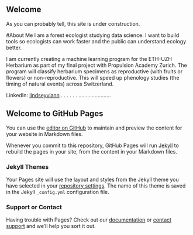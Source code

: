 ## Welcome
As you can probably tell, this site is under construction. 

#About Me
I am a forest ecologist studying data science. I want to build tools so ecologists can work faster and the public can understand ecology better. 

I am currently creating a machine learning program for the ETH-UZH Herbarium as part of my final project with Propulsion Academy Zurich. The program will classify herbarium specimens as reproductive (with fruits or flowers) or non-reproductive. This will speed up phenology studies (the timing of natural events) across Switzerland.  

LinkedIn: [lindseyviann](https://www.linkedin.com/in/lindsey-viann)
.
.
.
.
.
.
......................
## Welcome to GitHub Pages

You can use the [editor on GitHub](https://github.com/LVParkinson/LVParkinson.github.io/edit/master/index.md) to maintain and preview the content for your website in Markdown files.

Whenever you commit to this repository, GitHub Pages will run [Jekyll](https://jekyllrb.com/) to rebuild the pages in your site, from the content in your Markdown files.


### Jekyll Themes

Your Pages site will use the layout and styles from the Jekyll theme you have selected in your [repository settings](https://github.com/LVParkinson/LVParkinson.github.io/settings). The name of this theme is saved in the Jekyll `_config.yml` configuration file.

### Support or Contact

Having trouble with Pages? Check out our [documentation](https://docs.github.com/categories/github-pages-basics/) or [contact support](https://github.com/contact) and we’ll help you sort it out.
